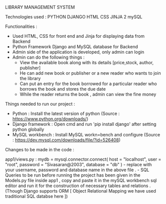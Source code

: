 LIBRARY MANAGEMENT SYSTEM

Technologies used :
PYTHON 
DJANGO
HTML
CSS
JINJA 2
mySQL

Functionalities :
- Used HTML, CSS for front end and Jinja for displaying data from Backend
- Python Framework Django and MySQL database for Backend 
- Admin side of the application is developed, only admin can login
- Admin can do the following things : 
    - View the available book along with its details [price,stock, author, publisher]
    - He can add new book or publisher or a new reader who wants to join the library
    - Can put an entry for the book borrowed for a particular reader who borrows the book and stores the due date
    - While the reader returns the book , admin can view the fine money

Things needed to run our project :
- Python : Install the latest version of python (Source : https://www.python.org/downloads/)
- Django framework : Open cmd and run 'pip install django' after setting python globally
- MySQL workbench : Install MySQL workn=bench and configure (Source : https://dev.mysql.com/downloads/file/?id=526408)

Changes to be made in the code : 

app1/views.py :
    mydb = mysql.connector.connect(
        host = "localhost",
        user = "root",
        password = "Sivasaran@2003",
        database = "db"
    ) 
    - replace with your username, password and database name in the above file .
    - SQL Queries to be run before running the project has been given in the Models.py file inside app1 , copy and paste 
      it in the mySQL workbench sql editor and run it for the construction of necessary tables and relations .
    (Though Django supports ORM [ Object Relational Mapping we have used traditional SQL databse here ])
